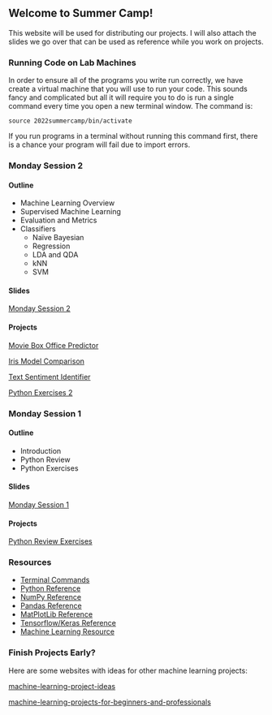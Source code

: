 ## Welcome to Summer Camp!

This website will be used for distributing our projects. I will also attach the slides we go over that can be used as reference while you work on projects.

### Running Code on Lab Machines
In order to ensure all of the programs you write run correctly, we have create a virtual machine that you will use to run your code. This sounds fancy and complicated but all it will require you to do is run a single command every time you open a new terminal window. The command is:

```
source 2022summercamp/bin/activate
```

If you run programs in a terminal without running this command first, there is a chance your program will fail due to import errors.


<!-- ### Friday Session

#### Outline
- Create Presentation
- Presentation Runthrough

What to include in your presentation slide(s):
- Describe the task
    - What was in the dataset?
    - What was the goal?
- What machine learning concepts/tools did you use to complete the process?
- What were the results?
    - Include pictures of graphs and/or terminal output
    - Metrics calculated


Each table will present as a group.
Here are the group numbers:

```
|--------------------------------|
|             Front              |
|                                |
|    (2)            (1)          |
|                            (8) |
|    (3)            (4)          |
|                            (7) |
|    (5)            (6)          |
|                                |
|--door--------------------------|
```

Group 1: [Customer Analysis](https://kansas-my.sharepoint.com/:p:/g/personal/a035d579_home_ku_edu/EdIEtR3Nr6tOr487x-cQYykBj-9Ij7SVSTfOtToXFQ9kng?e=qHY2MK)

Group 2: [Iris Model Comparison](https://kansas-my.sharepoint.com/:p:/g/personal/a035d579_home_ku_edu/EaGKlAv16QtJhbKaC_6n52gBBYth5NQk3EwwdXDtwQT5zQ?e=alrvF1)

Group 3: [Stock Predictor](https://kansas-my.sharepoint.com/:p:/g/personal/a035d579_home_ku_edu/Ecl4KiK-QT1GvwHgmNZB0sABB4AP6ZfJdxQIirc-QHh1aw?e=IqzFCM)

Group 4: [Digit Identifier](https://kansas-my.sharepoint.com/:p:/g/personal/a035d579_home_ku_edu/EZZYtaIRSWFLtrupOHlgUygBJQZ-pGpXxzKcagRThOd22Q?e=bZ29UG)

Group 5: [Old Faithful](https://kansas-my.sharepoint.com/:p:/g/personal/a035d579_home_ku_edu/EZZ_pefRu9ZGjetEpELBVHoBbwILvt198kThsU_Cqo2GMQ?e=1dkLL5)

Group 6: [Car Sales Predictor](https://kansas-my.sharepoint.com/:p:/g/personal/a035d579_home_ku_edu/EVEvM7ptvYZKr0N8gCPesqYB_-qvbm_1v1SCOwCRdiYczQ?e=NQ3Vom)

Group 7: [Tic Tac Toe](https://kansas-my.sharepoint.com/:p:/g/personal/a035d579_home_ku_edu/ER_EJcpsEEpPrKyHjLeW0OIBB1GDF104U8Si4MrlBZiQWA?e=ykr2FX)

Group 8: [Box Office Predictor](https://kansas-my.sharepoint.com/:p:/g/personal/a035d579_home_ku_edu/Ef-XugFzUr1PkXh9t-r_nBsBWk5VIBinfhE9rG0IfOEcAg?e=nFJzEF)

Cooper: [Gridworld](https://kansas-my.sharepoint.com/:p:/g/personal/a035d579_home_ku_edu/EXdVGJr4UdFIoSlIB1yPazkB9V2yMN-QfdARCqC6Bdq6ew?e=Z00aMt)

Mad Libs, Wordle, Pong, Number Guessing: [Python Side Projects](https://kansas-my.sharepoint.com/:f:/g/personal/a035d579_home_ku_edu/EjOPUJYbBkpJlGeRpk2UJToBEe8UAdzA-PrfjH6Zg2vrhg?e=Nqi8tS)



### Thursday Session 2

#### Outline
- Reinforcement Learning
- Q-Learning

#### Slides

[Thursday Session 2](/slides/CampTh2.pptx)

#### Projects

[Tic Tac Toe](/tic-tac-toe.md)

[Gridworld](/gridworld.md)

[Word Game](/wordgame.md)

Once done, work on project from yesterday if you were making tic tac toe, pong, battleship, etc.

### Thursday Session 1

#### Outline
- Unsupervised Machine Learning
- k-Means Clustering

#### Slides

[Thursday Session 1](/slides/CampTh1.pptx)

#### Projects

[Old Faithful Clustering](/oldfaithful.md)

[Customer Analysis](/customer-analysis.md)

[Word Game](/wordgame.md)

Once done, work on project from yesterday if you were making tic tac toe, pong, battleship, etc.


### Tuesday Session 2

#### Outline
- Reoccurent Neural Networks

#### Slides
[Tuesday Session 2](/slides/CampTu2.pptx)

#### Projects

[Stock Predictor](/stock-predictor.md)

Try to Create these Games:
- Guess the number game (generate a random integer from a range of 1-100, ask players to guess a number, have them keep guessing until they are correct)
- Mad Libs (Think of sentences like 'I can't start my day without my blank!' and ask the user for a noun/adjective/etc to fill in the blank, then display the completed sentence or story)
- Rock, Paper, Scissors (get terminal input and play against AI choosing a random action)
- Hangman

More Difficult Games:
- Tic Tac Toe
- Battleship
- Snake
- Pong

### Tuesday Session 1

#### Outline
- Decision Tree Classifier
- Neural Networks
- Deep Learning

#### Slides
[Tuesday Session 1](/slides/CampTu1.pptx)

#### Projects

[Car Sales Predictor](/dt.md)

[Digit Identifier](/digit-identifier.md)

#### Python Challenges

- Guess the number game: generate a random integer from a range of 1-100, ask players to guess a number, have them keep guessing until they are correct
- Emulate Dice Role: follow [this tutorial](https://realpython.com/python-dice-roll/)
- Battleship game (you will need to look into 2D arrays): create a battleship game against a simple AI, a player will enter a turn through the terminal, the AI will take its turn by randomly selecting a spot, base your implementation on the [actual rules](https://www.hasbro.com/common/instruct/battleship.pdf) of battleship

-->
### Monday Session 2

#### Outline

- Machine Learning Overview
- Supervised Machine Learning
- Evaluation and Metrics
- Classifiers
    - Naïve Bayesian
    - Regression
    - LDA and QDA
    - kNN
    - SVM

#### Slides
[Monday Session 2](/slides/CampM2.pptx)

#### Projects
[Movie Box Office Predictor](/box-office.md)

[Iris Model Comparison](/iris.md)

[Text Sentiment Identifier](/text-sentiment.md)

[Python Exercises 2](/MorePython.md)
 

### Monday Session 1

#### Outline
- Introduction
- Python Review
- Python Exercises

#### Slides

[Monday Session 1](/slides/CampM1.pptx)

#### Projects

[Python Review Exercises](/python-review-exercises.md)



### Resources
- [Terminal Commands](https://www.guru99.com/linux-commands-cheat-sheet.html)
- [Python Reference](https://www.w3schools.com/python/)
- [NumPy Reference](https://www.w3schools.com/python/numpy/numpy_intro.asp)
- [Pandas Reference](https://www.w3schools.com/python/pandas/default.asp)
- [MatPlotLib Reference](https://www.w3schools.com/python/matplotlib_pyplot.asp)
- [Tensorflow/Keras Reference](https://www.tutorialspoint.com/tensorflow/tensorflow_keras.htm)
- [Machine Learning Resource](https://machinelearningmastery.com)

### Finish Projects Early?

Here are some websites with ideas for other machine learning projects:

[machine-learning-project-ideas](https://data-flair.training/blogs/machine-learning-project-ideas/)

[machine-learning-projects-for-beginners-and-professionals](https://www.dunebook.com/machine-learning-projects-for-beginners-and-professionals/)

